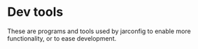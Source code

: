 # Dev tools

These are programs and tools used by jarconfig to enable more functionality, or to ease development.